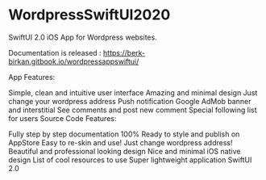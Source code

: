 # WordpressSwiftUI2020
 SwiftUI 2.0 iOS App for Wordpress websites.

Documentation is released : https://berk-birkan.gitbook.io/wordpressappswiftui/

[logo]: https://github.com/adam-p/markdown-here/raw/master/src/common/images/icon48.png "WordpressSwiftUI App"


App Features:

Simple, clean and intuitive user interface
Amazing and minimal design
Just change your wordpress address
Push notification
Google AdMob banner and interstitial
See comments and post new comment
Special following list for users
Source Code Features:

 

Fully step by step documentation
100% Ready to style and publish on AppStore
Easy to re-skin and use! Just change wordpress address!
Beautiful and professional looking design
Nice and minimal iOS native design
List of cool resources to use
Super lightweight application
SwiftUI 2.0
